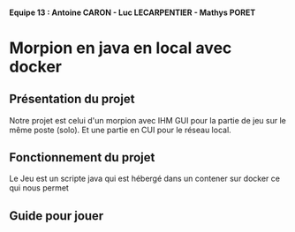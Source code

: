 #### Equipe 13 :  Antoine CARON  -  Luc LECARPENTIER  -  Mathys PORET

# Morpion en java en local avec docker

## Présentation du projet

Notre projet est celui d'un morpion avec IHM GUI pour la partie de jeu sur le même poste (solo).
Et une partie en CUI pour le réseau local. 

## Fonctionnement du projet

Le Jeu est un scripte java qui est hébergé dans un contener sur docker ce qui nous permet

## Guide pour jouer
